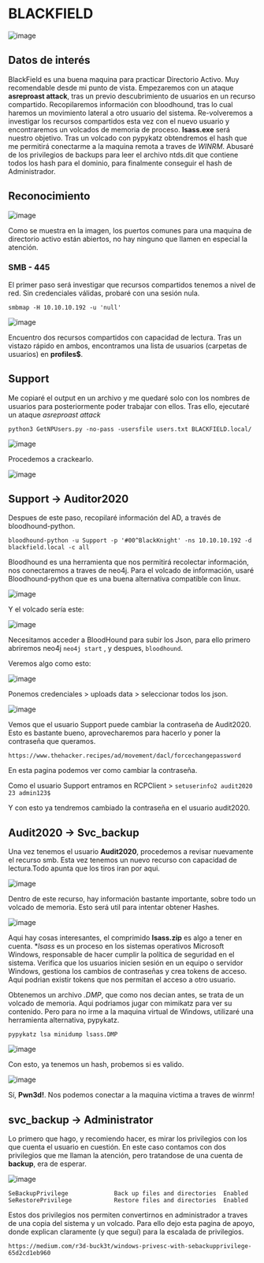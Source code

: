 # BLACKFIELD

![image](https://user-images.githubusercontent.com/87484792/185927247-84e56c72-0f5e-4dc7-b4bf-1b05adfe5ef9.png)

## Datos de interés

BlackField es una buena maquina para practicar Directorio Activo. Muy recomendable desde mi punto de vista.
Empezaremos con un ataque **asreproast attack**, tras un previo descubrimiento de usuarios en un recurso compartido.
Recopilaremos información con bloodhound, tras lo cual haremos un movimiento lateral a otro usuario del sistema.
Re-volveremos a investigar los recursos compartidos esta vez con el nuevo usuario y encontraremos un volcados de memoria de proceso.
**lsass.exe** será nuestro objetivo. Tras un volcado con pypykatz obtendremos el hash que me permitirá conectarme a la maquina remota a traves de *WINRM*.
Abusaré de los privilegios de backups para leer el archivo ntds.dit que contiene todos los hash para el dominio, para finalmente conseguir el hash de Administrador.

## Reconocimiento

![image](https://user-images.githubusercontent.com/87484792/185928850-d7dfb56d-8a6c-46bb-bff0-59499a198f38.png)

Como se muestra en la imagen, los puertos comunes para una maquina de directorio activo están abiertos, no hay ninguno que llamen en especial la atención.

### SMB - 445

El primer paso será investigar que recursos compartidos tenemos a nivel de red. Sin credenciales válidas, probaré con una sesión nula.

`smbmap -H 10.10.10.192 -u 'null'`

![image](https://user-images.githubusercontent.com/87484792/185932051-41899009-64de-448c-8d24-fde4be501609.png)

Encuentro dos recursos compartidos con capacidad de lectura. 
Tras un vistazo rápido en ambos, encontramos una lista de usuarios (carpetas de usuarios) en **profiles$**.

## Support

Me copiaré el output en un archivo y me quedaré solo con los nombres de usuarios para posteriormente poder trabajar con ellos.
Tras ello, ejecutaré un ataque *asreproast attack* 

`python3 GetNPUsers.py -no-pass -usersfile users.txt BLACKFIELD.local/`

![image](https://user-images.githubusercontent.com/87484792/185952673-a95ce938-5f82-4eaf-948a-5986ccbfd835.png)

Procedemos a crackearlo.

![image](https://user-images.githubusercontent.com/87484792/185954026-279755ca-274f-4ab7-a0ae-0dc3abf4053e.png)

## Support -> Auditor2020

Despues de este paso, recopilaré información del AD, a través de bloodhound-python.

`bloodhound-python -u Support -p '#00^BlackKnight' -ns 10.10.10.192 -d blackfield.local -c all`

Bloodhound es una herramienta que nos permitirá recolectar información, nos conectaremos a traves de neo4j. Para el volcado de información, usaré Bloodhound-python que es una buena alternativa compatible con linux.

![image](https://user-images.githubusercontent.com/87484792/185989059-9c0e0fb7-b52a-478e-adf9-0e6ab0fc198a.png)

Y el volcado sería este:

![image](https://user-images.githubusercontent.com/87484792/185989568-a55a1a1e-dacc-4d45-9276-ab5e6cdf10a8.png)

Necesitamos acceder a BloodHound para subir los Json, para ello primero abriremos neo4j `neo4j start` , y despues, `bloodhound`.

Veremos algo como esto:

![image](https://user-images.githubusercontent.com/87484792/185991118-dc3803b1-3883-42ad-b18a-aa66652d48a5.png)

Ponemos credenciales > uploads data > seleccionar todos los json.

![image](https://user-images.githubusercontent.com/87484792/185992980-11530267-4d1c-4d74-b605-4f53d74ad6b6.png)

Vemos que el usuario Support puede cambiar la contraseña de Audit2020. Esto es bastante bueno, aprovecharemos para hacerlo y poner la contraseña que queramos.

`https://www.thehacker.recipes/ad/movement/dacl/forcechangepassword` 

En esta pagina podemos ver como cambiar la contraseña.

Como el usuario Support entramos en RCPClient > `setuserinfo2 audit2020 23 admin123$`

Y con esto ya tendremos cambiado la contraseña en el usuario audit2020.

## Audit2020 -> Svc_backup

Una vez tenemos el usuario **Audit2020**, procedemos a revisar nuevamente el recurso smb. Esta vez tenemos un nuevo recurso con capacidad de lectura.Todo apunta que los tiros iran por aqui.

![image](https://user-images.githubusercontent.com/87484792/185996425-c8cff322-db4b-4365-b8bd-fe46b3b95325.png)

Dentro de este recurso, hay información bastante importante, sobre todo un volcado de memoria. Esto será util para intentar obtener Hashes.

![image](https://user-images.githubusercontent.com/87484792/185996704-ce6b1ec3-fbc7-4f14-9a67-4a2ced83bbd4.png)

Aqui hay cosas interesantes, el comprimido **lsass.zip** es algo a tener en cuenta. **lsass* es un proceso en los sistemas operativos Microsoft Windows, responsable de hacer cumplir la política de seguridad en el sistema. Verifica que los usuarios inicien sesión en un equipo o servidor Windows, gestiona los cambios de contraseñas y crea tokens de acceso. Aqui podrian existir tokens que nos permitan el acceso a otro usuario.

Obtenemos un archivo *.DMP*, que como nos decian antes, se trata de un volcado de memoria. Aqui podriamos jugar con mimikatz para ver su contenido. Pero para no irme a la maquina virtual de Windows, utilizaré una herramienta alternativa, pypykatz.

`pypykatz lsa minidump lsass.DMP`

![image](https://user-images.githubusercontent.com/87484792/185997502-2cd38f40-31af-41e3-9acb-250b2dd926dc.png)

Con esto, ya tenemos un hash, probemos si es valido.

![image](https://user-images.githubusercontent.com/87484792/185997852-7fd0754e-7eb7-43c3-9f8d-931f9d9b5f28.png)

Sí, **Pwn3d!**. Nos podemos conectar a la maquina victima a traves de winrm!

## svc_backup -> Administrator

Lo primero que hago, y recomiendo hacer, es mirar los privilegios con los que cuenta el usuario en cuestión. En este caso contamos con dos privilegios que me llaman la atención, pero tratandose de una cuenta de **backup**, era de esperar.

![image](https://user-images.githubusercontent.com/87484792/185999814-f0c31c61-8e19-4bee-a84e-c0bc547c2099.png)

```
SeBackupPrivilege             Back up files and directories  Enabled
SeRestorePrivilege            Restore files and directories  Enabled
```

Estos dos privilegios nos permiten convertirnos en administrador a traves de una copia del sistema y un volcado. Para ello dejo esta pagina de apoyo, donde explican claramente (y que seguí) para la escalada de privilegios.

`https://medium.com/r3d-buck3t/windows-privesc-with-sebackupprivilege-65d2cd1eb960`





